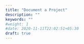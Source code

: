 ```yaml
---
title: "Document a Project"
description: ""
keywords: ""
#weight: 1
#date: 2020-11-11T22:02:51+05:30
draft: true
---
```

